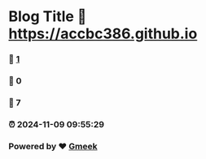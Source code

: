 # Blog Title :link: https://accbc386.github.io 
### :page_facing_up: [1](https://accbc386.github.io/tag.html) 
### :speech_balloon: 0 
### :hibiscus: 7 
### :alarm_clock: 2024-11-09 09:55:29 
### Powered by :heart: [Gmeek](https://github.com/Meekdai/Gmeek)
